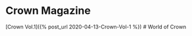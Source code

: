# Crown Magazine
<span style ="font-style: bold;">
[Crown Vol.1]({% post_url 2020-04-13-Crown-Vol-1 %})
</span>
# World of Crown
